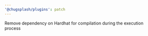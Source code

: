 ```yaml
---
'@chugsplash/plugins': patch
---
```


Remove dependency on Hardhat for compilation during the execution process
